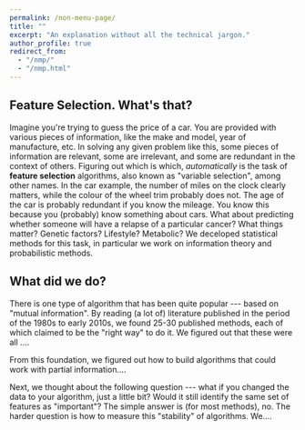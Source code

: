 ```yaml
---
permalink: /non-menu-page/
title: ""
excerpt: "An explanation without all the technical jargon."
author_profile: true
redirect_from: 
  - "/nmp/"
  - "/nmp.html"
---
```



Feature Selection. What's that?
-----

Imagine you're trying to guess the price of a car.
You are provided with various pieces of information, like the make and model, year of manufacture, etc.
In solving any given problem like this, some pieces of information are relevant, some are irrelevant, and some are redundant in the context of others.
Figuring out which is which, <i>automatically</i> is the task of
<b>feature selection</b> algorithms, also known as "variable selection", among other names.
In the car example, the number of miles on the clock clearly matters, while the colour of the wheel trim probably does not.
The age of the car is probably redundant if you know the mileage.
You know this because you (probably) know something about cars.
What about predicting whether someone will have a relapse of a particular cancer?
What things matter?
Genetic factors? Lifestyle? Metabolic?
We deceloped statistical methods for this task, in particular we work on information theory and probabilistic methods.

What did we do?
-----

There is one type of algorithm that has been quite popular --- based on "mutual information".
By reading (a lot of) literature published in the period of the 1980s to early 2010s, we found 25-30 published methods, each of which claimed to be the "right way" to do it.
We figured out that these were all ....

From this foundation, we figured out how to build algorithms that could work with partial information....


Next, we thought about the following question --- what if you changed the data to your algorithm, just a little bit?
Would it still identify the same set of features as "important"?  The simple answer is (for most methods), no.
The harder question is how to measure this "stability" of algorithms. We....

